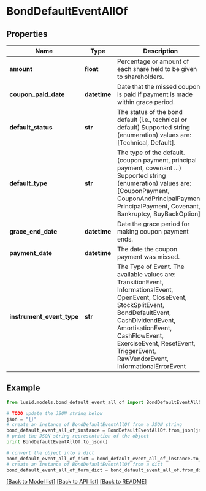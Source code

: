 # BondDefaultEventAllOf


## Properties
Name | Type | Description | Notes
------------ | ------------- | ------------- | -------------
**amount** | **float** | Percentage or amount of each share held to be given to shareholders. | 
**coupon_paid_date** | **datetime** | Date that the missed coupon is paid if payment is made within grace period. | 
**default_status** | **str** | The status of the bond default (i.e., technical or default)    Supported string (enumeration) values are: [Technical, Default]. | 
**default_type** | **str** | The type of the default. (coupon payment, principal payment, covenant ...)    Supported string (enumeration) values are: [CouponPayment, CouponAndPrincipalPayment, PrincipalPayment, Covenant, Bankruptcy, BuyBackOption]. | 
**grace_end_date** | **datetime** | Date the grace period for making coupon payment ends. | 
**payment_date** | **datetime** | The date the coupon payment was missed. | 
**instrument_event_type** | **str** | The Type of Event. The available values are: TransitionEvent, InformationalEvent, OpenEvent, CloseEvent, StockSplitEvent, BondDefaultEvent, CashDividendEvent, AmortisationEvent, CashFlowEvent, ExerciseEvent, ResetEvent, TriggerEvent, RawVendorEvent, InformationalErrorEvent | 

## Example

```python
from lusid.models.bond_default_event_all_of import BondDefaultEventAllOf

# TODO update the JSON string below
json = "{}"
# create an instance of BondDefaultEventAllOf from a JSON string
bond_default_event_all_of_instance = BondDefaultEventAllOf.from_json(json)
# print the JSON string representation of the object
print BondDefaultEventAllOf.to_json()

# convert the object into a dict
bond_default_event_all_of_dict = bond_default_event_all_of_instance.to_dict()
# create an instance of BondDefaultEventAllOf from a dict
bond_default_event_all_of_form_dict = bond_default_event_all_of.from_dict(bond_default_event_all_of_dict)
```
[[Back to Model list]](../README.md#documentation-for-models) [[Back to API list]](../README.md#documentation-for-api-endpoints) [[Back to README]](../README.md)


